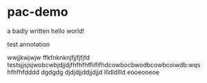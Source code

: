 # pac-demo

a badly written hello world!

test annotation


wwjjkwjwjw
ffkfnknknjfjjfjfjfd
testsjjsjsjwobcwbjdjjdjfhfhfhffiififhdcowbocbwodbcowbcoiwdb:wqs
hfhfhfdddd
dgdgdg
djdjdjjddjjdjjd
llldldllld
eooeooeoe
